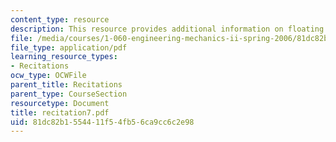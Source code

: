 ```yaml
---
content_type: resource
description: This resource provides additional information on floating body stability.
file: /media/courses/1-060-engineering-mechanics-ii-spring-2006/81dc82b1554411f54fb56ca9cc6c2e98_recitation7.pdf
file_type: application/pdf
learning_resource_types:
- Recitations
ocw_type: OCWFile
parent_title: Recitations
parent_type: CourseSection
resourcetype: Document
title: recitation7.pdf
uid: 81dc82b1-5544-11f5-4fb5-6ca9cc6c2e98
---
```

